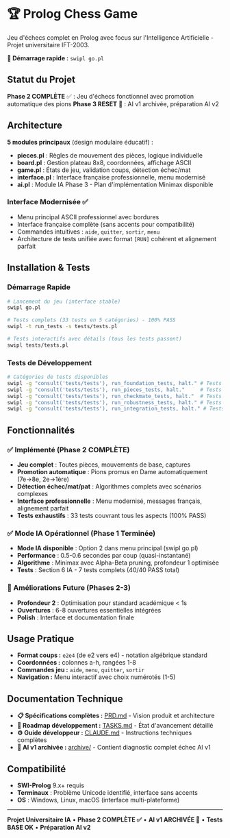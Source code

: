 # 🏆 Prolog Chess Game

Jeu d'échecs complet en Prolog avec focus sur l'Intelligence Artificielle - Projet universitaire IFT-2003.

**🚀 Démarrage rapide :** `swipl go.pl`

## Statut du Projet

**Phase 2 COMPLÈTE** ✅ : Jeu d'échecs fonctionnel avec promotion automatique des pions
**Phase 3 RESET** 🔄 : AI v1 archivée, préparation AI v2

## Architecture

**5 modules principaux** (design modulaire éducatif) :
- **pieces.pl** : Règles de mouvement des pièces, logique individuelle
- **board.pl** : Gestion plateau 8x8, coordonnées, affichage ASCII  
- **game.pl** : États de jeu, validation coups, détection échec/mat
- **interface.pl** : Interface française professionnelle, menu modernisé
- **ai.pl** : Module IA Phase 3 - Plan d'implémentation Minimax disponible

### Interface Modernisée ✅
- Menu principal ASCII professionnel avec bordures
- Interface française complète (sans accents pour compatibilité)
- Commandes intuitives : `aide`, `quitter`, `sortir`, `menu`
- Architecture de tests unifiée avec format `[RUN]` cohérent et alignement parfait

## Installation & Tests

### Démarrage Rapide
```bash
# Lancement du jeu (interface stable)
swipl go.pl

# Tests complets (33 tests en 5 catégories) - 100% PASS
swipl -t run_tests -s tests/tests.pl

# Tests interactifs avec détails (tous les tests passent)
swipl tests/tests.pl
```

### Tests de Développement
```bash
# Catégories de tests disponibles
swipl -g "consult('tests/tests'), run_foundation_tests, halt." # Tests fondamentaux
swipl -g "consult('tests/tests'), run_pieces_tests, halt."     # Tests des pièces (avec promotion)
swipl -g "consult('tests/tests'), run_checkmate_tests, halt."  # Tests échec et mat
swipl -g "consult('tests/tests'), run_robustness_tests, halt." # Tests de robustesse
swipl -g "consult('tests/tests'), run_integration_tests, halt." # Tests d'intégration
```

## Fonctionnalités

### ✅ Implémenté (Phase 2 COMPLÈTE)
- **Jeu complet** : Toutes pièces, mouvements de base, captures
- **Promotion automatique** : Pions promus en Dame automatiquement (7e→8e, 2e→1ère)
- **Détection échec/mat/pat** : Algorithmes complets avec scénarios complexes  
- **Interface professionnelle** : Menu modernisé, messages français, alignement parfait
- **Tests exhaustifs** : 33 tests couvrant tous les aspects (100% PASS)

### ✅ Mode IA Opérationnel (Phase 1 Terminée)
- **Mode IA disponible** : Option 2 dans menu principal (swipl go.pl)
- **Performance** : 0.5-0.6 secondes par coup (quasi-instantané)
- **Algorithme** : Minimax avec Alpha-Beta pruning, profondeur 1 optimisée
- **Tests** : Section 6 IA - 7 tests complets (40/40 PASS total)

### 🎯 Améliorations Future (Phases 2-3)
- **Profondeur 2** : Optimisation pour standard académique < 1s
- **Ouvertures** : 6-8 ouvertures essentielles intégrées
- **Polish** : Interface et documentation finale

## Usage Pratique

- **Format coups :** `e2e4` (de e2 vers e4) - notation algébrique standard
- **Coordonnées :** colonnes a-h, rangées 1-8
- **Commandes jeu :** `aide`, `menu`, `quitter`, `sortir`
- **Navigation :** Menu interactif avec choix numérotés (1-5)

## Documentation Technique

- **📋 Spécifications complètes :** [PRD.md](docs/PRD.md) - Vision produit et architecture
- **📝 Roadmap développement :** [TASKS.md](docs/TASKS.md) - État d'avancement détaillé  
- **⚙️ Guide développeur :** [CLAUDE.md](.claude/CLAUDE.md) - Instructions techniques complètes
- **🤖 AI v1 archivée :** [archive/](archive/) - Contient diagnostic complet échec AI v1

## Compatibilité

- **SWI-Prolog** 9.x+ requis
- **Terminaux** : Problème Unicode identifié, interface sans accents
- **OS** : Windows, Linux, macOS (interface multi-plateforme)

---
**Projet Universitaire IA** • **Phase 2 COMPLÈTE ✅** • **AI v1 ARCHIVÉE 🔄** • **Tests BASE OK** • **Préparation AI v2**